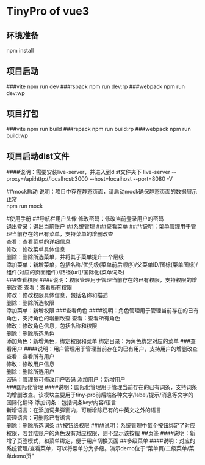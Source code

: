# TinyPro of vue3
## 环境准备
npm install

## 项目启动
###vite
npm run dev
###rspack
npm run dev:rp
###webpack
npm run dev:wp

## 项目打包
###vite
npm run build
###rspack
npm run build:rp
###webpack
npm run build:wp

## 项目启动dist文件
####说明：需要安装live-server，并进入到dist文件夹下
live-server --proxy=/api:http://localhost:3000 --host=localhost --port=8080 -V

##mock启动
说明：项目中存在静态页面，请启动mock确保静态页面的数据展示正常  
npm run mock

#使用手册
##导航栏用户头像
修改密码：修改当前登录用户的密码  
退出登录：退出当前账户
##系统管理
###查看菜单
####说明：菜单管理用于管理当前存在的已有菜单，支持菜单的增删改查  
查看：查看菜单的详细信息  
修改：修改菜单具体信息  
删除：删除所选菜单，并将其子菜单提升一个层级  
添加菜单：新增菜单，包括名称/优先级(菜单前后顺序)/父菜单ID/图标(菜单图标)/组件(对应的页面组件)/路径(url)/国际化(菜单词条)  
###查看权限
####说明：权限管理用于管理当前存在的已有权限，支持权限的增删改查
查看：查看所有权限  
修改：修改权限具体信息，包括名称和描述  
删除：删除所选权限  
添加菜单：新增权限
###查看角色
####说明：角色管理用于管理当前存在的已有角色，支持角色的增删改查
查看：查看所有角色  
修改：修改角色信息，包括名称和权限  
删除：删除所选角色  
添加角色：新增角色，绑定权限和菜单
绑定目录：为角色绑定对应的菜单
###查看用户
####说明：用户管理用于管理当前存在的已有用户，支持用户的增删改查
查看：查看所有用户  
修改：修改用户信息   
删除：删除所选用户  
密码：管理员可修改用户密码
添加用户：新增用户  
###国际化管理
####说明：国际化管理用于管理当前存在的已有词条，支持词条的增删改查。该模块主要用于tiny-pro前后端各种文字/label/提示/消息等文字的国际化翻译
添加词条：包括词条key/内容/语言  
新增语言：在添加词条弹窗内，可新增除已有的中英文之外的语言  
管理语言：可删除已有语言  
删除：删除所选词条
##按钮级权限
####说明：系统管理中每个按钮绑定了对应权限，若登陆账户的角色没有对应权限，则不显示该按钮
##页签
####说明：新增了页签模式，和菜单绑定，便于用户切换页面
##多级菜单
####说明：对应的系统管理/查看菜单，可以将菜单分为多级。演示demo位于“菜单页/二级菜单/菜单demo页”
